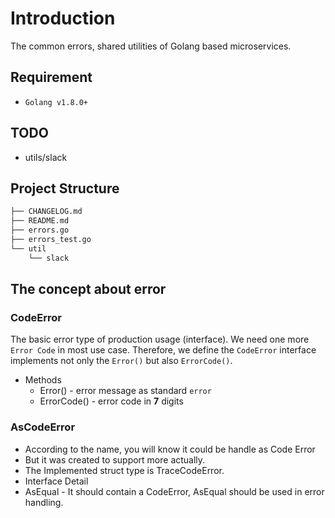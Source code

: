 # Introduction

The common errors, shared utilities of Golang based microservices.

## Requirement

* `Golang v1.8.0+`

## TODO

* utils/slack

## Project Structure

```sh
├── CHANGELOG.md
├── README.md
├── errors.go
├── errors_test.go
└── util
    └── slack
```

## The concept about error

### CodeError

The basic error type of production usage (interface). We need one more `Error Code` in most use case. Therefore, we define the `CodeError` interface implements not only the `Error()` but also `ErrorCode()`.

* Methods
  * Error() - error message as standard `error`
  * ErrorCode() - error code in **7** digits

### AsCodeError

* According to the name, you will know it could be handle as Code Error
* But it was created to support more actually.
* The Implemented struct type is TraceCodeError.
* Interface Detail
* AsEqual - It should contain a CodeError, AsEqual should be used in error handling.